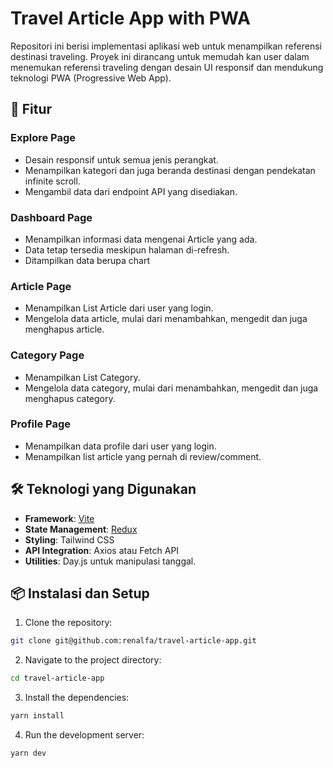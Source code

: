 # Travel Article App with PWA

Repositori ini berisi implementasi aplikasi web untuk menampilkan referensi destinasi traveling. Proyek ini dirancang untuk memudah kan user dalam menemukan referensi traveling dengan desain UI responsif dan mendukung teknologi PWA (Progressive Web App).

## 🚀 Fitur

### Explore Page
- Desain responsif untuk semua jenis perangkat.
- Menampilkan kategori dan juga beranda destinasi dengan pendekatan infinite scroll.
- Mengambil data dari endpoint API yang disediakan.

### Dashboard Page
- Menampilkan informasi data mengenai Article yang ada.
- Data tetap tersedia meskipun halaman di-refresh.
- Ditampilkan data berupa chart

### Article Page
- Menampilkan List Article dari user yang login.
- Mengelola data article, mulai dari menambahkan, mengedit dan juga menghapus article.

### Category Page
- Menampilkan List Category.
- Mengelola data category, mulai dari menambahkan, mengedit dan juga menghapus category.

### Profile Page
- Menampilkan data profile dari user yang login.
- Menampilkan list article yang pernah di review/comment.

## 🛠️ Teknologi yang Digunakan

- **Framework**: [Vite](https://vite.dev/)
- **State Management**: [Redux](https://redux.js.org/)
- **Styling**: Tailwind CSS
- **API Integration**: Axios atau Fetch API
- **Utilities**: Day.js untuk manipulasi tanggal.

## 📦 Instalasi dan Setup

1. Clone the repository:

```bash
git clone git@github.com:renalfa/travel-article-app.git
```
2. Navigate to the project directory:

```bash
cd travel-article-app
```
3. Install the dependencies:

```bash
yarn install
```
4. Run the development server:

```bash
yarn dev
```
